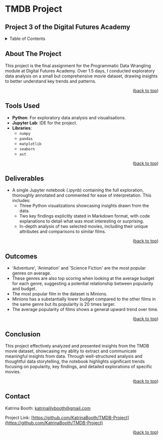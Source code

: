 <a id="readme-top"></a>

# TMDB Project

## Project 3 of the Digital Futures Academy

<!-- TABLE OF CONTENTS -->
<details>
  <summary>Table of Contents</summary>
  <ol>
    <li>
      <a href="#about-the-project">About The Project</a>
    </li>
    <li>
      <a href="#tools-used">Tools Used</a>
    </li>
    <li>
      <a href="#deliverables">Deliverables</a>
    </li>
    <li>
      <a href="#outcomes">Outcomes</a>
    </li>
    <li>
      <a href="#conclusion">Conclusion</a>
    </li>
    <li><a href="#contact">Contact</a></li>
  </ol>
</details>



<!-- ABOUT THE PROJECT -->
## About The Project

This project is the final assignment for the Programmatic Data Wrangling module at Digital Futures Academy. Over 1.5 days, I conducted exploratory data analysis on a small but comprehensive movie dataset, drawing insights to better understand key trends and patterns.

<p align="right">(<a href="#readme-top">back to top</a>)</p>


<!-- Tools Used -->
## Tools Used

* **Python**: For exploratory data analysis and visualisations.
* **Jupyter Lab**: IDE for the project.
* **Libraries**:
  * `numpy`
  * `pandas`
  * `matplotlib`
  * `seaborn`
  * `ast`

<p align="right">(<a href="#readme-top">back to top</a>)</p>



<!-- Deliverables -->
## Deliverables

* A single Jupyter notebook (.ipynb) containing the full exploration, thoroughly annotated and commented for ease of interpretation. This includes:
  * Three Python visualizations showcasing insights drawn from the data.
  * Two key findings explicitly stated in Markdown format, with code explanations to detail what was most interesting or surprising.
  * In-depth analysis of two selected movies, including their unique attributes and comparisons to similar films.

<p align="right">(<a href="#readme-top">back to top</a>)</p>



<!-- Outcomes -->
## Outcomes

* 'Adventure', 'Animation' and 'Science Fiction' are the most popular genres on average.
* These genres are also top scoring when looking at the average budget for each genre, suggesting a potential relationship between popularity and budget.
* The most popular film in the dataset is Minions.
* Minions has a substantially lower budget compared to the other films in the same genre but its popularity is 20 times larger.
* The average popularity of films shows a general upward trend over time.

<p align="right">(<a href="#readme-top">back to top</a>)</p>



<!-- Conclusion -->
## Conclusion

This project effectively analyzed and presented insights from the TMDB movie dataset, showcasing my ablity to extract and communicate meaningful insights from data. Through well-structured analysis and thoughtful data storytelling, the notebook highlights significant trends focusing on popularity, key findings, and detailed explorations of specific movies.

<p align="right">(<a href="#readme-top">back to top</a>)</p>



<!-- CONTACT -->
## Contact

Katrina Booth: katrinalilybooth@gmail.com

Project Link: [https://github.com/KatrinaBooth/TMDB-Project](https://github.com/KatrinaBooth/TMDB-Project)

<p align="right">(<a href="#readme-top">back to top</a>)</p>
